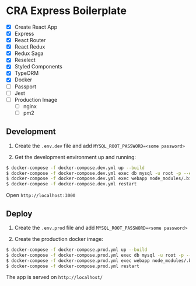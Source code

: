 # CRA Express Boilerplate

- [x] Create React App
- [x] Express
- [x] React Router
- [x] React Redux
- [x] Redux Saga
- [x] Reselect
- [x] Styled Components
- [x] TypeORM
- [x] Docker
- [ ] Passport
- [ ] Jest
- [ ] Production Image
  - [ ] nginx
  - [ ] pm2

## Development

1. Create the `.env.dev` file and add `MYSQL_ROOT_PASSWORD=<some password>`

2. Get the development environment up and running:

```bash
$ docker-compose -f docker-compose.dev.yml up --build
$ docker-compose -f docker-compose.dev.yml exec db mysql -u root -p --execute="CREATE DATABASE bucketlist;"
$ docker-compose -f docker-compose.dev.yml exec webapp node_modules/.bin/ts-node -P tsconfig.server.json scripts/setup.ts
$ docker-compose -f docker-compose.dev.yml restart
```

Open `http://localhost:3000`

## Deploy

1. Create the `.env.prod` file and add `MYSQL_ROOT_PASSWORD=<some password>`

2. Create the production docker image:

```bash
$ docker-compose -f docker-compose.prod.yml up --build
$ docker-compose -f docker-compose.prod.yml exec db mysql -u root -p --execute="CREATE DATABASE bucketlist;"
$ docker-compose -f docker-compose.prod.yml exec webapp node_modules/.bin/ts-node -P tsconfig.server.json scripts/setup.ts
$ docker-compose -f docker-compose.prod.yml restart
```

The app is served on `http://localhost/`
